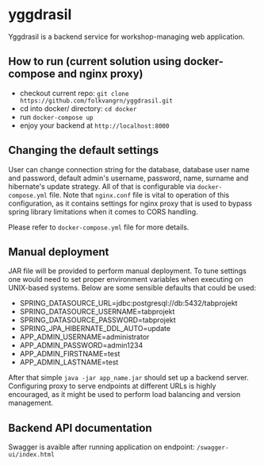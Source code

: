 # yggdrasil
Yggdrasil is a backend service for workshop-managing web application.

## How to run (current solution using docker-compose and nginx proxy)

 - checkout current repo: ```git clone https://github.com/folkvangrn/yggdrasil.git```
 - cd into docker/ directory: ```cd docker```
 - run ```docker-compose up``` 
 - enjoy your backend at ```http://localhost:8000```

## Changing the default settings

User can change connection string for the database, database user name and password, default admin's username, password, name, surname and hibernate's update strategy.
All of that is configurable via ```docker-compose.yml``` file. Note that ```nginx.conf``` file is vital to operation of this configuration, as it contains settings for
nginx proxy that is used to bypass spring library limitations when it comes to CORS handling.

Please refer to ```docker-compose.yml``` file for more details.

## Manual deployment

JAR file will be provided to perform manual deployment. To tune settings one would need to set proper environment variables when executing on UNIX-based systems. Below are some sensible defaults that could be used:

  - SPRING_DATASOURCE_URL=jdbc:postgresql://db:5432/tabprojekt
  - SPRING_DATASOURCE_USERNAME=tabprojekt
  - SPRING_DATASOURCE_PASSWORD=tabprojekt
  - SPRING_JPA_HIBERNATE_DDL_AUTO=update
  - APP_ADMIN_USERNAME=administrator
  - APP_ADMIN_PASSWORD=admin1234
  - APP_ADMIN_FIRSTNAME=test
  - APP_ADMIN_LASTNAME=test

After that simple ```java -jar app_name.jar``` should set up a backend server. Configuring proxy to serve endpoints at different URLs is highly encouraged, as it might be used to perform load balancing and version management.

## Backend API documentation
Swagger is avaible after running application on endpoint: ```/swagger-ui/index.html```
